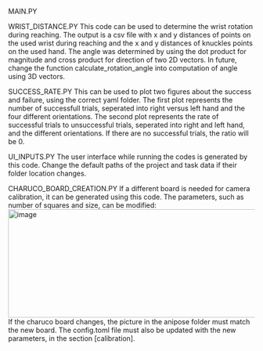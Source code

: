 MAIN.PY


WRIST_DISTANCE.PY
This code can be used to determine the wrist rotation during reaching. The output is a csv file with x and y distances of points on the used wrist during reaching and the x and y distances of knuckles points on the used hand. 
The angle was determined by using the dot product for magnitude and cross product for direction of two 2D vectors. In future, change the function calculate_rotation_angle into computation of angle using 3D vectors. 

SUCCESS_RATE.PY
This can be used to plot two figures about the success and failure, using the correct yaml folder. The first plot represents the number of successfull trials, seperated into right versus left hand and the four different orientations. 
The second plot represents the rate of successful trials to unsuccessful trials, seperated into right and left hand, and the different orientations. If there are no successful trials, the ratio will be 0. 

UI_INPUTS.PY
The user interface while running the codes is generated by this code. Change the default paths of the project and task data if their folder location changes. 

CHARUCO_BOARD_CREATION.PY
If a different board is needed for camera calibration, it can be generated using this code. The parameters, such as number of squares and size, can be modified:  
<img width="655" height="221" alt="image" src="https://github.com/user-attachments/assets/81bddcb9-4bc1-4489-9a9b-2980f8259e45" />
If the charuco board changes, the picture in the anipose folder must match the new board. The config.toml file must also be updated with the new parameters, in the section [calibration].
